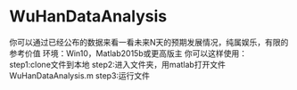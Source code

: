 # WuHanDataAnalysis
你可以通过已经公布的数据来看一看未来N天的预期发展情况，纯属娱乐，有限的参考价值
环境：Win10，Matlab2015b或更高版主
你可以这样使用：
  step1:clone文件到本地
  step2:进入文件夹，用matlab打开文件WuHanDataAnalysis.m
  step3:运行文件
